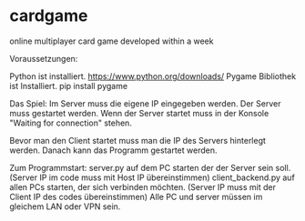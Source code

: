 # cardgame
online multiplayer card game developed within a week


Voraussetzungen:

Python ist installiert. https://www.python.org/downloads/
Pygame Bibliothek ist Installiert. pip install pygame

Das Spiel:
Im Server muss die eigene IP eingegeben werden.
Der Server muss gestartet werden.
Wenn der Server startet muss in der Konsole "Waiting for connection" stehen.

Bevor man den Client startet muss man die IP des Servers hinterlegt werden.
Danach kann das Programm gestartet werden.

Zum Programmstart: 
server.py auf dem PC starten der der Server sein soll.   (Server IP im code muss mit Host IP übereinstimmen)
client_backend.py auf allen PCs starten, der sich verbinden möchten. (Server IP muss mit der Client IP des codes übereinstimmen)
Alle PC und server müssen im gleichem LAN oder VPN sein. 
